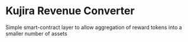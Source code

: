 # Kujira Revenue Converter

Simple smart-contract layer to allow aggregation of reward tokens into a smaller number of assets
